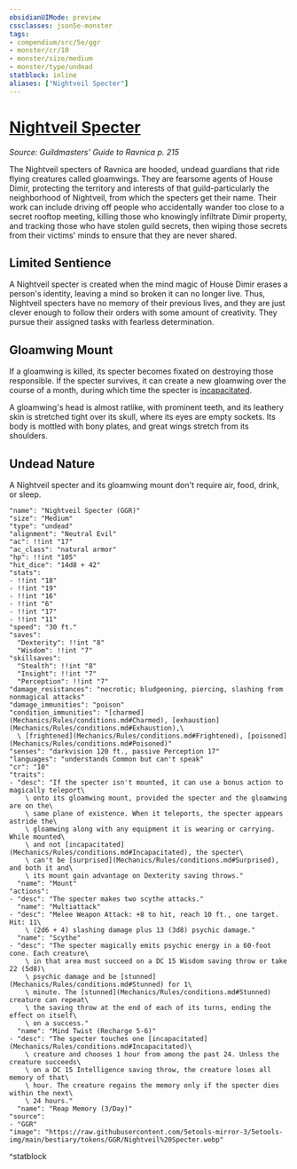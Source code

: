```yaml
---
obsidianUIMode: preview
cssclasses: json5e-monster
tags:
- compendium/src/5e/ggr
- monster/cr/10
- monster/size/medium
- monster/type/undead
statblock: inline
aliases: ["Nightveil Specter"]
---
```

# [Nightveil Specter](Mechanics\bestiary\undead/nightveil-specter-ggr.md)
*Source: Guildmasters' Guide to Ravnica p. 215*  

The Nightveil specters of Ravnica are hooded, undead guardians that ride flying creatures called gloamwings. They are fearsome agents of House Dimir, protecting the territory and interests of that guild-particularly the neighborhood of Nightveil, from which the specters get their name. Their work can include driving off people who accidentally wander too close to a secret rooftop meeting, killing those who knowingly infiltrate Dimir property, and tracking those who have stolen guild secrets, then wiping those secrets from their victims' minds to ensure that they are never shared.

## Limited Sentience

A Nightveil specter is created when the mind magic of House Dimir erases a person's identity, leaving a mind so broken it can no longer live. Thus, Nightveil specters have no memory of their previous lives, and they are just clever enough to follow their orders with some amount of creativity. They pursue their assigned tasks with fearless determination.

## Gloamwing Mount

If a gloamwing is killed, its specter becomes fixated on destroying those responsible. If the specter survives, it can create a new gloamwing over the course of a month, during which time the specter is [incapacitated](Mechanics/Rules/conditions.md#Incapacitated).

A gloamwing's head is almost ratlike, with prominent teeth, and its leathery skin is stretched tight over its skull, where its eyes are empty sockets. Its body is mottled with bony plates, and great wings stretch from its shoulders.

## Undead Nature

A Nightveil specter and its gloamwing mount don't require air, food, drink, or sleep.

```statblock
"name": "Nightveil Specter (GGR)"
"size": "Medium"
"type": "undead"
"alignment": "Neutral Evil"
"ac": !!int "17"
"ac_class": "natural armor"
"hp": !!int "105"
"hit_dice": "14d8 + 42"
"stats":
- !!int "18"
- !!int "19"
- !!int "16"
- !!int "6"
- !!int "17"
- !!int "11"
"speed": "30 ft."
"saves":
  "Dexterity": !!int "8"
  "Wisdom": !!int "7"
"skillsaves":
  "Stealth": !!int "8"
  "Insight": !!int "7"
  "Perception": !!int "7"
"damage_resistances": "necrotic; bludgeoning, piercing, slashing from nonmagical attacks"
"damage_immunities": "poison"
"condition_immunities": "[charmed](Mechanics/Rules/conditions.md#Charmed), [exhaustion](Mechanics/Rules/conditions.md#Exhaustion),\
  \ [frightened](Mechanics/Rules/conditions.md#Frightened), [poisoned](Mechanics/Rules/conditions.md#Poisoned)"
"senses": "darkvision 120 ft., passive Perception 17"
"languages": "understands Common but can't speak"
"cr": "10"
"traits":
- "desc": "If the specter isn't mounted, it can use a bonus action to magically teleport\
    \ onto its gloamwing mount, provided the specter and the gloamwing are on the\
    \ same plane of existence. When it teleports, the specter appears astride the\
    \ gloamwing along with any equipment it is wearing or carrying. While mounted\
    \ and not [incapacitated](Mechanics/Rules/conditions.md#Incapacitated), the specter\
    \ can't be [surprised](Mechanics/Rules/conditions.md#Surprised), and both it and\
    \ its mount gain advantage on Dexterity saving throws."
  "name": "Mount"
"actions":
- "desc": "The specter makes two scythe attacks."
  "name": "Multiattack"
- "desc": "Melee Weapon Attack: +8 to hit, reach 10 ft., one target. Hit: 11\
    \ (2d6 + 4) slashing damage plus 13 (3d8) psychic damage."
  "name": "Scythe"
- "desc": "The specter magically emits psychic energy in a 60-foot cone. Each creature\
    \ in that area must succeed on a DC 15 Wisdom saving throw or take 22 (5d8)\
    \ psychic damage and be [stunned](Mechanics/Rules/conditions.md#Stunned) for 1\
    \ minute. The [stunned](Mechanics/Rules/conditions.md#Stunned) creature can repeat\
    \ the saving throw at the end of each of its turns, ending the effect on itself\
    \ on a success."
  "name": "Mind Twist (Recharge 5-6)"
- "desc": "The specter touches one [incapacitated](Mechanics/Rules/conditions.md#Incapacitated)\
    \ creature and chooses 1 hour from among the past 24. Unless the creature succeeds\
    \ on a DC 15 Intelligence saving throw, the creature loses all memory of that\
    \ hour. The creature regains the memory only if the specter dies within the next\
    \ 24 hours."
  "name": "Reap Memory (3/Day)"
"source":
- "GGR"
"image": "https://raw.githubusercontent.com/5etools-mirror-3/5etools-img/main/bestiary/tokens/GGR/Nightveil%20Specter.webp"
```
^statblock